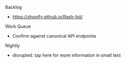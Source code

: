 Backlog
* https://shopify.github.io/flash-list/

Work Queue
* Confirm against canonical API endpoints

Nightly
* disrupted. tap here for more information in small text

